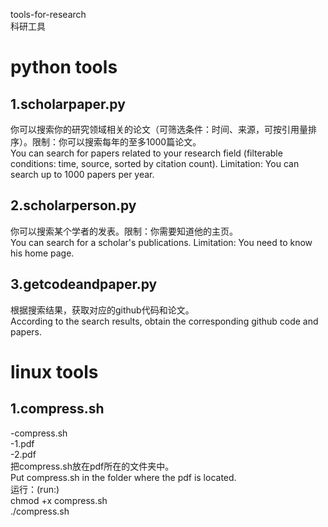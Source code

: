 tools-for-research  
科研工具  
# python tools
## 1.scholarpaper.py
你可以搜索你的研究领域相关的论文（可筛选条件：时间、来源，可按引用量排序）。限制：你可以搜索每年的至多1000篇论文。  
You can search for papers related to your research field (filterable conditions: time, source, sorted by citation count). Limitation: You can search up to 1000 papers per year.  
## 2.scholarperson.py
你可以搜索某个学者的发表。限制：你需要知道他的主页。  
You can search for a scholar's publications. Limitation: You need to know his home page.  
## 3.getcodeandpaper.py
根据搜索结果，获取对应的github代码和论文。  
According to the search results, obtain the corresponding github code and papers.  
# linux tools
## 1.compress.sh
-compress.sh  
-1.pdf  
-2.pdf  
把compress.sh放在pdf所在的文件夹中。  
Put compress.sh in the folder where the pdf is located.  
运行：(run:)  
chmod +x compress.sh  
./compress.sh
